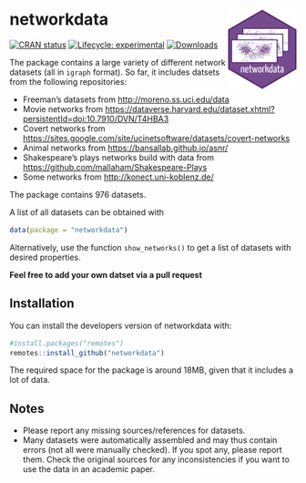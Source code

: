 
<!-- README.md is generated from README.Rmd. Please edit that file -->

# networkdata <img src="man/figures/logo.png" align="right"/>

<!-- badges: start -->

[![CRAN
status](https://www.r-pkg.org/badges/version/networkdata)](https://cran.r-project.org/package=networkdata)
[![Lifecycle:
experimental](https://img.shields.io/badge/lifecycle-experimental-orange.svg)](https://www.tidyverse.org/lifecycle/#experimental)
[![Downloads](https://cranlogs.r-pkg.org/badges/networkdata)](https://CRAN.R-project.org/package=networkdata)
<!-- badges: end -->

The package contains a large variety of different network datasets (all
in `igraph` format). So far, it includes datsets from the following
repositories:

  - Freeman’s datasets from <http://moreno.ss.uci.edu/data>
  - Movie networks from
    <https://dataverse.harvard.edu/dataset.xhtml?persistentId=doi:10.7910/DVN/T4HBA3>
  - Covert networks from
    <https://sites.google.com/site/ucinetsoftware/datasets/covert-networks>
  - Animal networks from <https://bansallab.github.io/asnr/>
  - Shakespeare’s plays networks build with data from
    <https://github.com/mallaham/Shakespeare-Plays>
  - Some networks from <http://konect.uni-koblenz.de/>

The package contains 976 datasets.

A list of all datasets can be obtained with

``` r
data(package = "networkdata")
```

Alternatively, use the function `show_networks()` to get a list of
datasets with desired properties.

**Feel free to add your own datset via a pull request**

## Installation

You can install the developers version of networkdata with:

``` r
#install.packages("remotes")
remotes::install_github("networkdata")
```

The required space for the package is around 18MB, given that it
includes a lot of data.

## Notes

  - Please report any missing sources/references for datasets.
  - Many datasets were automatically assembled and may thus contain
    errors (not all were manually checked). If you spot any, please
    report them. Check the original sources for any inconsistencies if
    you want to use the data in an academic paper.
